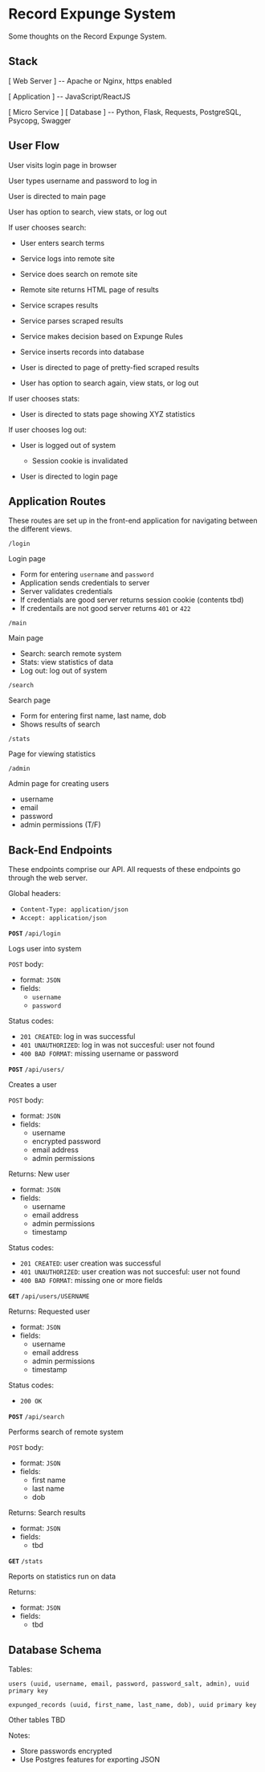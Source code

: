 Record Expunge System
=====================

Some thoughts on the Record Expunge System.


Stack
-----

[ Web Server ]  -- Apache or Nginx, https enabled

[ Application ] -- JavaScript/ReactJS

[ Micro Service ] [ Database ] -- Python, Flask, Requests, PostgreSQL, Psycopg, Swagger


User Flow
---------

User visits login page in browser

User types username and password to log in

User is directed to main page

User has option to search, view stats, or log out

If user chooses search:

- User enters search terms

- Service logs into remote site

- Service does search on remote site

- Remote site returns HTML page of results

- Service scrapes results

- Service parses scraped results

- Service makes decision based on Expunge Rules

- Service inserts records into database

- User is directed to page of pretty-fied scraped results

- User has option to search again, view stats, or log out


If user chooses stats:

- User is directed to stats page showing XYZ statistics


If user chooses log out:

- User is logged out of system
    * Session cookie is invalidated

- User is directed to login page


Application Routes
------------------

These routes are set up in the front-end application for navigating between the different views.

`/login`

Login page

- Form for entering `username` and `password`
- Application sends credentials to server
- Server validates credentials
- If credentials are good server returns session cookie (contents tbd)
- If credentails are not good server returns `401` or `422`

`/main`

Main page

- Search: search remote system
- Stats: view statistics of data
- Log out: log out of system


`/search`

Search page

- Form for entering first name, last name, dob
- Shows results of search

`/stats`

Page for viewing statistics


`/admin`

Admin page for creating users

- username
- email
- password
- admin permissions (T/F)


Back-End Endpoints
------------------

These endpoints comprise our API. All requests of these endpoints go through the web server.


Global headers:

- `Content-Type: application/json`
- `Accept: application/json`


**`POST`** `/api/login`

Logs user into system

`POST` body:

- format: `JSON`
- fields:
    * `username`
    * `password`

Status codes:

- `201 CREATED`: log in was successful
- `401 UNAUTHORIZED`: log in was not succesful: user not found
- `400 BAD FORMAT`: missing username or password


**`POST`** `/api/users/`

Creates a user

`POST` body:

- format: `JSON`
- fields:
    * username
	* encrypted password
	* email address
    * admin permissions

Returns: New user

- format: `JSON`
- fields:
    * username
    * email address
    * admin permissions
	* timestamp

Status codes:

- `201 CREATED`: user creation was successful
- `401 UNAUTHORIZED`: user creation was not succesful: user not found
- `400 BAD FORMAT`: missing one or more fields


**`GET`** `/api/users/USERNAME`

Returns: Requested user

- format: `JSON`
- fields:
    * username
    * email address
    * admin permissions
	* timestamp

Status codes:

- `200 OK`


**`POST`** `/api/search`

Performs search of remote system

`POST` body:

- format: `JSON`
- fields:
    * first name
    * last name
	* dob

Returns: Search results

- format: `JSON`
- fields:
    * tbd


**`GET`** `/stats`

Reports on statistics run on data

Returns:

- format: `JSON`
- fields:
    * tbd


Database Schema
---------------

Tables:

    users (uuid, username, email, password, password_salt, admin), uuid primary key

    expunged_records (uuid, first_name, last_name, dob), uuid primary key

Other tables TBD

Notes:

- Store passwords encrypted
- Use Postgres features for exporting JSON
